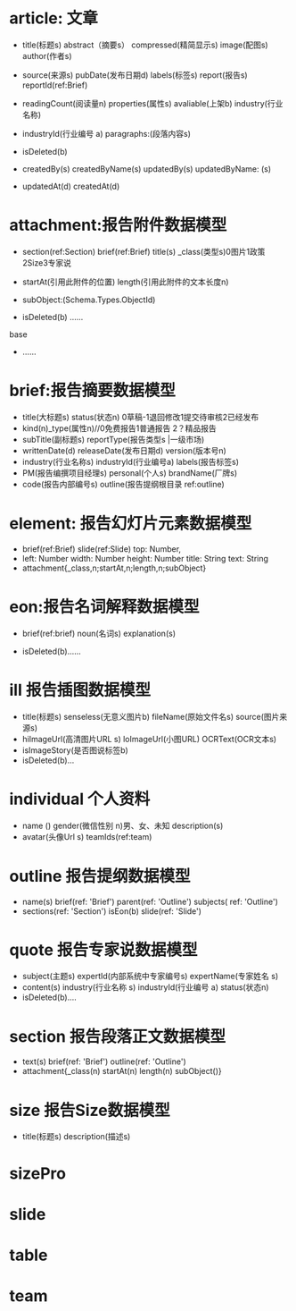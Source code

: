 # article: 文章

- title(标题s) abstract（摘要s） compressed(精简显示s) image(配图s) author(作者s)
- source(来源s) pubDate(发布日期d)  labels(标签s) report(报告s) reportId(ref:Brief)
- readingCount(阅读量n) properties(属性s) avaliable(上架b) industry(行业名称)
- industryId(行业编号 a) paragraphs:(段落内容s) 



- isDeleted(b) 

- createdBy(s) createdByName(s) updatedBy(s)  updatedByName: (s)

- updatedAt(d) createdAt(d)

  

# attachment:报告附件数据模型

- section(ref:Section) brief(ref:Brief) title(s) _class(类型s)0图片1政策2Size3专家说

- startAt(引用此附件的位置) length(引用此附件的文本长度n)

- subObject:(Schema.Types.ObjectId)

  

-  isDeleted(b) ......



base

- ......



# brief:报告摘要数据模型

- title(大标题s) status(状态n) 0草稿-1退回修改1提交待审核2已经发布
- kind(n)_type(属性n)//0免费报告1普通报告 2？精品报告
- subTitle(副标题s) reportType(报告类型s |一级市场) 
- writtenDate(d) releaseDate(发布日期d)  version(版本号n)
- industry(行业名称s)  industryId(行业编号a) labels(报告标签s)
- PM(报告编撰项目经理s) personal(个人s) brandName(厂牌s)
- code(报告内部编号s) outline(报告提纲根目录 ref:outline)

# element: 报告幻灯片元素数据模型

- brief(ref:Brief) slide(ref:Slide) top: Number,
- left: Number width: Number height: Number title: String text: String
- attachment{_class,n;startAt,n;length,n;subObject}

# eon:报告名词解释数据模型

- brief(ref:brief) noun(名词s) explanation(s)

- isDeleted(b)......



# ill 报告插图数据模型

- title(标题s) senseless(无意义图片b) fileName(原始文件名s) source(图片来源s)
- hiImageUrl(高清图片URL s) loImageUrl(小图URL) OCRText(OCR文本s)
- isImageStory(是否图说标签b) 
- isDeleted(b)...



# individual 个人资料

- name () gender(微信性别 n)男、女、未知  description(s)
- avatar(头像Url s) teamIds(ref:team)

# outline 报告提纲数据模型

- name(s) brief(ref: 'Brief') parent(ref: 'Outline') subjects( ref: 'Outline')
- sections(ref: 'Section')   isEon(b) slide(ref: 'Slide')

# quote 报告专家说数据模型

- subject(主题s) expertId(内部系统中专家编号s) expertName(专家姓名 s)
- content(s) industry(行业名称 s)  industryId(行业编号 a) status(状态n)
- isDeleted(b)....

# section 报告段落正文数据模型

- text(s) brief(ref: 'Brief') outline(ref: 'Outline')
- attachment{_class(n) startAt(n) length(n) subObject()}



# size 报告Size数据模型

- title(标题s) description(描述s)





# sizePro



# slide



# table



# team

